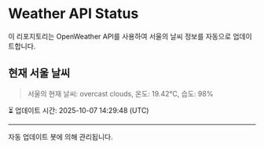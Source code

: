 
# Weather API Status

이 리포지토리는 OpenWeather API를 사용하여 서울의 날씨 정보를 자동으로 업데이트합니다.

## 현재 서울 날씨
> 서울의 현재 날씨: overcast clouds, 온도: 19.42°C, 습도: 98%

⏳ 업데이트 시간: 2025-10-07 14:29:48 (UTC)

---
자동 업데이트 봇에 의해 관리됩니다.

